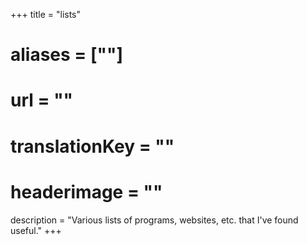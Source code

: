 +++
title = "lists"
# aliases = [""]
# url = ""
# translationKey = ""
# headerimage = ""
description = "Various lists of programs, websites, etc. that I've found useful."
+++